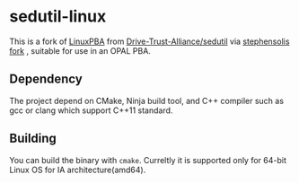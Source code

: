 # sedutil-linux

This is a fork of [LinuxPBA](https://github.com/Drive-Trust-Alliance/sedutil/tree/master/LinuxPBA) from [Drive-Trust-Alliance/sedutil](https://github.com/Drive-Trust-Alliance/sedutil) via [stephensolis fork](https://github.com/stephensolis/sedutil-linuxpba) , suitable for use in an OPAL PBA. 

## Dependency

The project depend on CMake, Ninja build tool, and C++ compiler such as gcc or clang which support C++11 standard.

## Building

You can build the binary with `cmake`. Curreltly it is supported only for 64-bit Linux OS for IA architecture(amd64).
